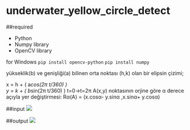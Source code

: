# underwater_yellow_circle_detect

##required
- Python
- Numpy library
- OpenCV library

for Windows
`pip install opencv-python`
`pip install numpy`

yükseklik(b) ve genişliği(a) bilinen orta noktası (h,k) olan bir elipsin çizimi;

x = h + ( a*cos⁡(2π t/360)  )  
y = k + ( b*sin⁡(2π t/360)  )
t=0→t=2π
	A(x,y) noktasının orjine göre α derece açıyla yer değiştirmesi:
			Rα(A) = (x.cosα- y.sinα ,x.sinα+ y.cosα)
      
##input
![](https://github.com/hasanfirat/underwater_yellow_circle_detect/blob/main/balthasar/u.png)

##output
![](https://github.com/hasanfirat/underwater_yellow_circle_detect/blob/main/balthasar/cikti.png)
